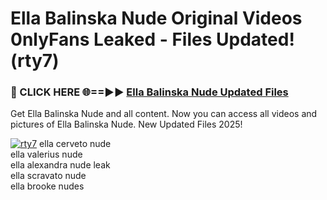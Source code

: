 # Ella Balinska Nude Original Videos 0nlyFans Leaked - Files Updated! (rty7)

<h3>🔴 CLICK HERE 🌐==►► <a href="https://tinyurl.com/yc6ubb5a" rel="nofollow">Ella Balinska Nude Updated Files</a></h3>

Get Ella Balinska Nude and all content. Now you can access all videos and pictures of Ella Balinska Nude. New Updated Files 2025!

[![rty7](https://i.imgur.com/7eu0CRL.gif)](https://tinyurl.com/yc6ubb5a)
ella cerveto nude<br>
ella valerius nude<br>
ella alexandra nude leak<br>
ella scravato nude<br>
ella brooke nudes